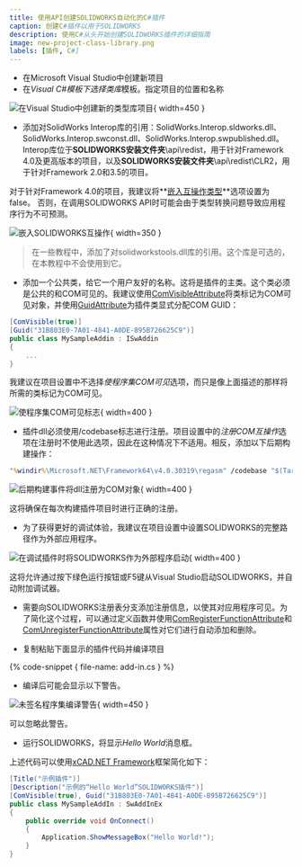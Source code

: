 ```yaml
---
title: 使用API创建SOLIDWORKS自动化的C#插件
caption: 创建C#插件以用于SOLIDWORKS
description: 使用C#从头开始创建SOLIDWORKS插件的详细指南
image: new-project-class-library.png
labels: [插件, C#]
---
```

* 在Microsoft Visual Studio中创建新项目
* 在*Visual C#*模板下选择*类库*模板。指定项目的位置和名称

![在Visual Studio中创建新的类型库项目](new-project-class-library.png){ width=450 }

* 添加对SolidWorks Interop库的引用：SolidWorks.Interop.sldworks.dll、SolidWorks.Interop.swconst.dll、SolidWorks.Interop.swpublished.dll。Interop库位于**SOLIDWORKS安装文件夹**\api\redist，用于针对Framework 4.0及更高版本的项目，以及**SOLIDWORKS安装文件夹**\api\redist\CLR2，用于针对Framework 2.0和3.5的项目。

对于针对Framework 4.0的项目，我建议将**[嵌入互操作类型](https://docs.microsoft.com/zh-cn/dotnet/framework/interop/type-equivalence-and-embedded-interop-types)**选项设置为false。
否则，在调用SOLIDWORKS API时可能会由于类型转换问题导致应用程序行为不可预测。

![嵌入SOLIDWORKS互操作](embed-interops-false.png){ width=350 }

> 在一些教程中，添加了对solidworkstools.dll库的引用。这个库是可选的，在本教程中不会使用到它。

* 添加一个公共类，给它一个用户友好的名称。这将是插件的主类。这个类必须是公共的和COM可见的。我建议使用[ComVisibleAttribute](https://docs.microsoft.com/zh-cn/dotnet/api/system.runtime.interopservices.comvisibleattribute?view=netframework-4.7.2)将类标记为COM可见对象，并使用[GuidAttribute](https://docs.microsoft.com/zh-cn/dotnet/api/system.runtime.interopservices.guidattribute?view=netframework-4.7.2)为插件类显式分配COM GUID：

~~~ cs
[ComVisible(true)]
[Guid("31B803E0-7A01-4841-A0DE-895B726625C9")]
public class MySampleAddin : ISwAddin
{
    ...
}
~~~

我建议在项目设置中不选择*使程序集COM可见*选项，而只是像上面描述的那样将所需的类标记为COM可见。

![使程序集COM可见标志](make-assembly-com-visible.png){ width=400 }

* 插件dll必须使用/codebase标志进行注册。项目设置中的*注册COM互操作*选项在注册时不使用此选项，因此在这种情况下不适用。相反，添加以下后期构建操作：

~~~ bat
"%windir%\Microsoft.NET\Framework64\v4.0.30319\regasm" /codebase "$(TargetPath)"
~~~

![后期构建事件将dll注册为COM对象](post-build-event.png){ width=400 }

这将确保在每次构建插件项目时进行正确的注册。

* 为了获得更好的调试体验，我建议在项目设置中设置SOLIDWORKS的完整路径作为外部应用程序。

![在调试插件时将SOLIDWORKS作为外部程序启动](start-external-program.png){ width=400 }

这将允许通过按下绿色运行按钮或F5键从Visual Studio启动SOLIDWORKS，并自动附加调试器。

* 需要向SOLIDWORKS注册表分支添加注册信息，以使其对应用程序可见。为了简化这个过程，可以通过定义函数并使用[ComRegisterFunctionAttribute](https://docs.microsoft.com/zh-cn/dotnet/api/system.runtime.interopservices.comregisterfunctionattribute?view=netframework-4.7.2)和[ComUnregisterFunctionAttribute](https://docs.microsoft.com/zh-cn/dotnet/api/system.runtime.interopservices.comunregisterfunctionattribute?view=netframework-4.7.2)属性对它们进行自动添加和删除。

* 复制粘贴下面显示的插件代码并编译项目

{% code-snippet { file-name: add-in.cs } %}

* 编译后可能会显示以下警告。

![未签名程序集编译警告](compile-warning-unsigned.png){ width=450 }

可以忽略此警告。

* 运行SOLIDWORKS，将显示*Hello World*消息框。

上述代码可以使用[xCAD.NET Framework](https://xcad.net/)框架简化如下：

~~~ cs
[Title("示例插件")]
[Description("示例的“Hello World”SOLIDWORKS插件")]
[ComVisible(true), Guid("31B803E0-7A01-4841-A0DE-895B726625C9")]
public class MySampleAddIn : SwAddInEx
{
    public override void OnConnect()
    {
        Application.ShowMessageBox("Hello World!");
    }
}
~~~